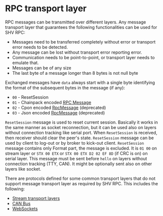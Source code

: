 # RPC transport layer

RPC messages can be transmitted over different layers. Any message transport
layer that guarantees the following functionalities can be used for SHV RPC:

* Messages need to be transferred completely without error or transport error
  needs to be detected.
* Any message can be lost without transport error reporting error.
* Communication needs to be point-to-point, or transport layer needs to emulate
  that.
* Messages can be of any size
* The last byte of a message longer than 8 bytes is not null byte

Exchanged messages have `data` always start with a single byte identifying the
format of the subsequent bytes in the message (if any):

* `00` - ResetSession
* `01` - Chainpack encoded [RPC Message](./rpcmessage.md)
* `02` - Cpon encoded [RpcMessage](./rpcmessage.md) (deprecated)
* `03` - Json encoded [RpcMessage](./rpcmessage.md) (deprecated)

`ResetSession` message is used to reset current session. Basically it works in
the same manner as socket reconnection, but it can be used also on layers
without connection tracking like serial port. When `ResetSession` is received,
then receiver should clear the peer's state. `ResetSession` message can be used
by client to log-out or by broker to kick-out client. `ResetSession` message
contains only Format part, the message is excluded. It is `01 00` on stream
layer or `STX 00 ETX` or `STX 00 ETX D2 02 EF 8D` (if CRC is on) on serial
layer. This message must be sent before `hello` on layers without connection
tracking (TTY, CAN). It might be optionally sent also on other layers like
socket.

There are protocols defined for some common transport layers that do not support
message transport layer as required by SHV RPC. This includes the following:

- [Stream transport layers](./rpctransportlayer/stream.md)
- [CAN Bus](./rpctransportlayer/can.md)
- [WebSockets](./rpctransportlayer/websockets.md)
